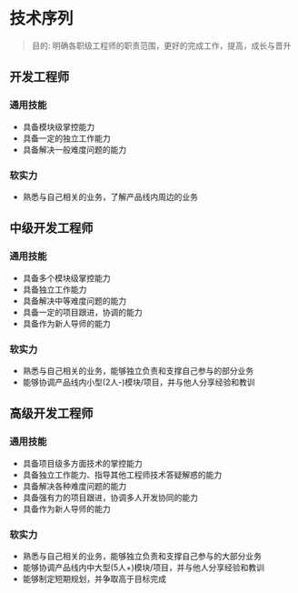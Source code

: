 # 技术序列

 > 目的: 明确各职级工程师的职责范围，更好的完成工作，提高，成长与晋升
 
## 开发工程师
 
### 通用技能
 - 具备模块级掌控能力
 - 具备一定的独立工作能力
 - 具备解决一般难度问题的能力
### 软实力
 - 熟悉与自己相关的业务，了解产品线内周边的业务
 
## 中级开发工程师

### 通用技能
 - 具备多个模块级掌控能力
 - 具备独立工作能力
 - 具备解决中等难度问题的能力
 - 具备一定的项目跟进，协调的能力
 - 具备作为新人导师的能力
 ### 软实力
 - 熟悉与自己相关的业务，能够独立负责和支撑自己参与的部分业务
 - 能够协调产品线内小型(2人-)模块/项目，并与他人分享经验和教训
 
 ## 高级开发工程师

### 通用技能
 - 具备项目级多方面技术的掌控能力
 - 具备独立工作能力、指导其他工程师技术答疑解惑的能力
 - 具备解决各种难度问题的能力
 - 具备强有力的项目跟进，协调多人开发协同的能力
 - 具备作为新人导师的能力
 ### 软实力
 - 熟悉与自己相关的业务，能够独立负责和支撑自己参与的大部分业务
 - 能够协调产品线内中大型(5人+)模块/项目，并与他人分享经验和教训
 - 能够制定短期规划，并争取高于目标完成
